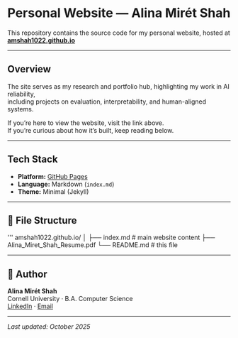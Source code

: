 # Personal Website — Alina Mirét Shah

This repository contains the source code for my personal website, hosted at  
**[amshah1022.github.io](https://amshah1022.github.io)**

---

## Overview
The site serves as my research and portfolio hub, highlighting my work in AI reliability,  
including projects on evaluation, interpretability, and human-aligned systems.

If you’re here to view the website, visit the link above.  
If you’re curious about how it’s built, keep reading below.

---

## Tech Stack
- **Platform:** [GitHub Pages](https://pages.github.com/)  
- **Language:** Markdown (`index.md`)  
- **Theme:** Minimal (Jekyll)  

---

## 📁 File Structure
'''
amshah1022.github.io/
│
├── index.md # main website content
├── Alina_Miret_Shah_Resume.pdf
└── README.md # this file


---

## 🧠 Author
**Alina Mirét Shah**  
Cornell University · B.A. Computer Science  
[LinkedIn](https://linkedin.com/in/alinamshah) · [Email](mailto:alina.shah1022@gmail.com)

---

_Last updated: October 2025_
